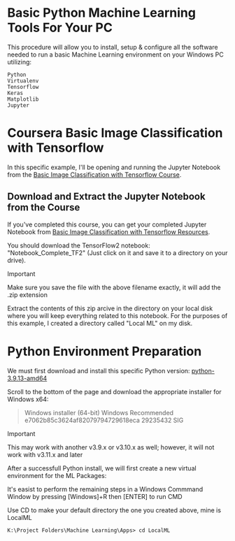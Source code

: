 # Basic Python Machine Learning Tools For Your PC
This procedure will allow you to install, setup & configure all the software needed to run a basic Machine Learning environment on your Windows PC utilizing:
```
Python
Virtualenv
Tensorflow
Keras
Matplotlib
Jupyter
```
# Coursera Basic Image Classification with Tensorflow
In this specific example, I'll be opening and running the Jupyter Notebook from the [Basic Image Classification with Tensorflow Course](https://www.coursera.org/learn/tensorflow-beginner-basic-image-classification/home/info).

## Download and Extract the Jupyter Notebook from the Course
If you've completed this course, you can get your completed Jupyter Notebook from [Basic Image Classification with Tensorflow Resources](https://www.coursera.org/learn/tensorflow-beginner-basic-image-classification/resources/GkBBf).

You should download the TensorFlow2 notebook: "Notebook_Complete_TF2" (Just click on it and save it to a directory on your drive).

> [!IMPORTANT]
> Make sure you save the file with the above filename exactly, it will add the .zip extension

Extract the contents of this zip arcive in the directory on your local disk where you will keep everything related to this notebook.
For the purposes of this example, I created a directory called "Local ML" on my disk.

# Python Environment Preparation
We must first download and install this specific Python version: 
[python-3.9.13-amd64](https://www.python.org/downloads/release/python-3913/)

Scroll to the bottom of the page and download the appropriate installer for Windows x64:

> Windows installer (64-bit)	Windows	Recommended	e7062b85c3624af82079794729618eca	29235432	SIG

> [!IMPORTANT]
> This may work with another v3.9.x or v3.10.x as well; however, it will not work with v3.11.x and later

After a successfull Python install, we will first create a new virtual environment for the ML Packages:

It's easist to perform the remaining steps in a Windows Commmand Window by pressing [Windows]+R then [ENTER] to run CMD

Use CD to make your default directory the one you created above, mine is LocalML

```K:\Project Folders\Machine Learning\Apps> cd LocalML```









